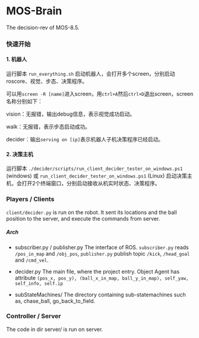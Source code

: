 # MOS-Brain

The decision-rev of MOS-8.5.

### 快速开始

#### 1. 机器人

运行脚本 `run_everything.sh` 启动机器人，会打开多个screen，分别启动roscore、视觉、步态、决策程序。

可以用`screen -R [name]`进入screen，用`ctrl+A`然后`ctrl+D`退出screen，screen名称分别如下：

vision：无报错，输出debug信息，表示视觉成功启动。

walk：无报错，表示步态启动成功。

decider：输出`serving on [ip]`表示机器人子机决策程序已经启动。

#### 2. 决策主机

运行脚本 `./decider/scripts/run_client_decider_tester_on_windows.ps1` (windows) 或 `run_client_decider_tester_on_windows.ps1` (Linux) 启动决策主机，会打开2个终端窗口，分别启动接收从机实时状态、决策程序。

### Players / Clients

```client/decider.py``` is run on the robot. It sent its locations and the ball position to the server, and execute the commands from server. 

##### Arch

* subscriber.py / publisher.py
    The interface of ROS. ```subscriber.py``` reads ```/pos_in_map``` and ```/obj_pos```, ```publisher.py``` publish topic ```/kick```, ```/head_goal``` and ```/cmd_vel```.

* decider.py
    The main file, where the project entry. 
    Object Agent has attribute ```(pos_x, pos_y), (ball_x_in_map, ball_y_in_map), self_yaw, self_info, self.ip```

* subStateMachines/
    The directory containing sub-statemachines such as, chase_ball, go_back_to_field.


### Controller / Server

The code in dir server/ is run on server.  
